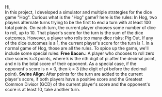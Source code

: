 Hi,\
In this project, I developed a simulator and multiple strategies for the dice game "Hog". Curious what is the "Hog" game? here is the rules:
  In Hog, two players alternate turns trying to be the first to end a turn with at least 100 total points. On each turn, the current player chooses some number of dice to roll, up to 10. That player's score for the turn is the sum of the dice outcomes. However, a player who rolls too many dice risks:
  Pig Out. If any of the dice outcomes is a 1, the current player's score for the turn is 1.
  In a normal game of Hog, those are all the rules. To spice up the game, we'll include some special rules:
  **Free Bacon.**: A player who chooses to roll zero dice scores k+3 points, where k is the nth digit of pi after the decimal point, and n is the total score of their opponent. As a special case, if the opponent's score is n = 0, then k = 3 (the digit of pi before the decimal point).
  **Swine Align**: After points for the turn are added to the current player's score, if both players have a positive score and the Greatest Common Divisor (GCD) of the current player's score and the opponent's score is at least 10, take another turn.
